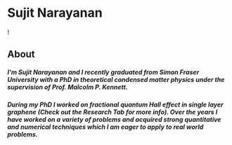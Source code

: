 # Sujit Narayanan 

!


## About 
##### I'm Sujit Narayanan and I recently graduated from Simon Fraser University with a PhD in theoretical condensed matter physics under the supervision of Prof. Malcolm P. Kennett. 
##### During my PhD I worked on fractional quantum Hall effect in single layer graphene (Check out the Research Tab for more info). Over the years I have worked on a variety of problems and acquired strong quantitative and numerical techniques which I am eager to apply to real world problems. 
